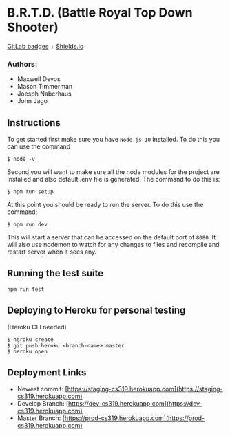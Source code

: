 # B.R.T.D. (Battle Royal Top Down Shooter)

[GitLab badges](https://docs.gitlab.com/ee/user/project/badges.html) + [Shields.io](https://shields.io/)

### Authors:
 - Maxwell Devos
 - Mason Timmerman
 - Joesph Naberhaus
 - John Jago

## Instructions
To get started first make sure you have `Node.js 10` installed. To do this you can use the command
```
$ node -v
```
Second you will want to make sure all the node modules for the project are installed and also default .env file is generated. The command to do this is:
```
$ npm run setup
```
At this point you should be ready to run the server. To do this use the command;
```
$ npm run dev
```
This will start a server that can be accessed on the default port of `8080`. It will also use nodemon to watch for any changes to files and recompile and restart server when it sees any.

## Running the test suite

```
npm run test
```

## Deploying to Heroku for personal testing
(Heroku CLI needed)
```
$ heroku create
$ git push heroku <branch-name>:master
$ heroku open
```

## Deployment Links
 - Newest commit: [https://staging-cs319.herokuapp.com](https://staging-cs319.herokuapp.com)
 - Develop Branch: [https://dev-cs319.herokuapp.com](https://dev-cs319.herokuapp.com)
 - Master Branch: [https://prod-cs319.herokuapp.com](https://prod-cs319.herokuapp.com)
 